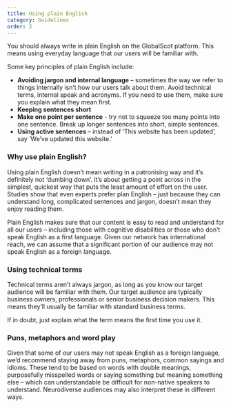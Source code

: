 ```yaml
---
title: Using plain English
category: Guidelines
order: 2
---
```


You should always write in plain English on the GlobalScot platform. This means using everyday language that our users will be familiar with.

Some key principles of plain English include:
* **Avoiding jargon and internal language** – sometimes the way we refer to things internally isn’t how our users talk about them. Avoid technical terms, internal speak and acronyms. If you need to use them, make sure you explain what they mean first.
* **Keeping sentences short** 
* **Make one point per sentence** - try not to squeeze too many points into one sentence. Break up longer sentences into short, simple sentences.
* **Using active sentences** – instead of ‘This website has been updated’, say ‘We’ve updated this website.’

### Why use plain English? ###

Using plain English doesn’t mean writing in a patronising way and it’s definitely not ‘dumbing down’. It’s about getting a point across in the simplest, quickest way that puts the least amount of effort on the user. Studies show that even experts prefer plan English – just because they can understand long, complicated sentences and jargon, doesn’t mean they enjoy reading them.

Plain English makes sure that our content is easy to read and understand for all our users – including those with cognitive disabilities or those who don’t speak English as a first language. Given our network has international reach, we can assume that a significant portion of our audience may not speak English as a foreign language.

### Using technical terms ###
Technical terms aren’t always jargon, as long as you know our target audience will be familiar with them. Our target audience are typically business owners, professionals or senior business decision makers. This means they’ll usually be familiar with standard business terms.

If in doubt, just explain what the term means the first time you use it.

### Puns, metaphors and word play ###
Given that some of our users may not speak English as a foreign language, we’d recommend staying away from puns, metaphors, common sayings and idioms. These tend to be based on words with double meanings, purposefully misspelled words or saying something but meaning something else – which can understandable be difficult for non-native speakers to understand. Neurodiverse audiences may also interpret these in different ways.
